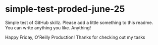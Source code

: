 # simple-test-proded-june-25
Simple test of GitHub skillz. Please add a little something to this readme. You can write anything you like. Anything!

Happy Friday, O'Reilly Production!
Thanks for checking out my tasks